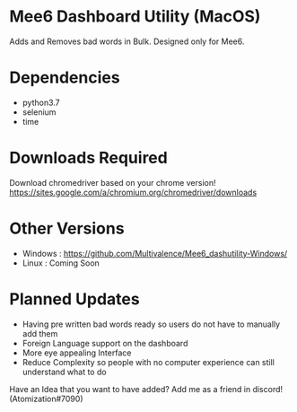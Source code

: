 # Mee6 Dashboard Utility (MacOS)
Adds and Removes bad words in Bulk. Designed only for Mee6.

# Dependencies
- python3.7
- selenium
- time

# Downloads Required
Download chromedriver based on your chrome version!
https://sites.google.com/a/chromium.org/chromedriver/downloads

# Other Versions
- Windows : https://github.com/Multivalence/Mee6_dashutility-Windows/
- Linux : Coming Soon

# Planned Updates
- Having pre written bad words ready so users do not have to manually add them
- Foreign Language support on the dashboard
- More eye appealing Interface
- Reduce Complexity so people with no computer experience can still understand what to do

Have an Idea that you want to have added? Add me as a friend in discord! (Atomization#7090)

